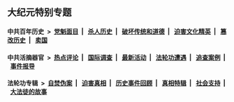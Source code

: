 ## 大纪元特别专题

#### 中共百年历史 &nbsp;>&nbsp; [党魁面目](indexes/nf1176107/README.md?03220430) &nbsp;| &nbsp; [杀人历史](indexes/nf1176106/README.md?03220430) &nbsp;| &nbsp; [破坏传统和道德](indexes/nf1176106/README.md?03220430) &nbsp;| &nbsp; [迫害文化精英](indexes/nf1176111/README.md?03220430) &nbsp;| &nbsp; [篡改历史](indexes/nf1176115/README.md?03220430) &nbsp;| &nbsp; [卖国](indexes/nf1176117/README.md?03220430) 

#### 中共活摘器官 &nbsp;>&nbsp; [热点评论](indexes/nf5879/README.md?03220430) &nbsp;| &nbsp; [国际调查](indexes/nf5947/README.md?03220430) &nbsp;| &nbsp; [最新活动](indexes/nf5883/README.md?03220430) &nbsp;| &nbsp; [法轮功遭遇](indexes/nf5881/README.md?03220430) &nbsp;| &nbsp; [追查案例](indexes/nf5880/README.md?03220430) &nbsp;| &nbsp; [事件报导](indexes/nf5877/README.md?03220430) 

#### 法轮功专辑 &nbsp;>&nbsp; [自焚伪案](indexes/nf5562/README.md?03220430) &nbsp;| &nbsp; [迫害真相](indexes/nf4379/README.md?03220430) &nbsp;| &nbsp; [历史事件回顾](indexes/nf5793/README.md?03220430) &nbsp;| &nbsp; [真相特辑](indexes/nf4389/README.md?03220430) &nbsp;| &nbsp; [社会支持](indexes/nf4386/README.md?03220430) &nbsp;| &nbsp; [大法徒的故事](indexes/nf1147481/README.md?03220430) 
